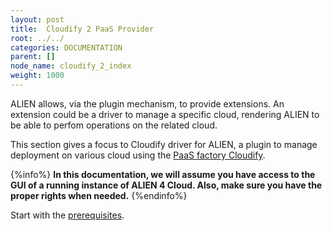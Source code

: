 ```yaml
---
layout: post
title:  Cloudify 2 PaaS Provider
root: ../../
categories: DOCUMENTATION
parent: []
node_name: cloudify_2_index
weight: 1000
---
```


ALIEN allows, via the plugin mechanism, to provide extensions. An extension could be a driver to manage a specific cloud, rendering ALIEN to be able to perfom operations on the related cloud.

This section gives a focus to Cloudify driver for ALIEN, a plugin to manage deployment on various cloud using the [PaaS factory Cloudify](http://getcloudify.org/ "cloudify").


{%info%}
**In this documentation, we will assume you have access to the GUI of a running instance of ALIEN 4 Cloud. Also, make sure you have the proper rights when needed.**
{%endinfo%}

Start with the [prerequisites](#/documentation/cloudify2_driver/prerequisites.html).
